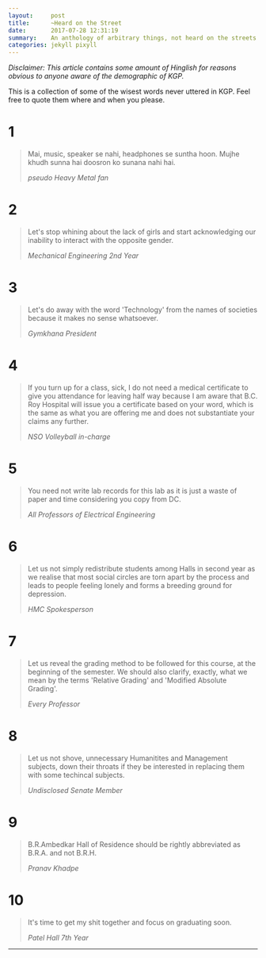 ```yaml
---
layout:     post
title:      ~Heard on the Street
date:       2017-07-28 12:31:19
summary:    An anthology of arbitrary things, not heard on the streets of KGP.
categories: jekyll pixyll
---
```


_Disclaimer: This article contains some amount of Hinglish for reasons obvious to anyone aware of the demographic of KGP._

This is a collection of some of the wisest words never uttered in KGP. Feel free to quote them where and when you please.

# 1
<blockquote>
  <p>
    Mai, music, speaker se nahi, headphones se suntha hoon. Mujhe khudh sunna hai doosron ko sunana nahi hai.
  </p>
  <footer><cite title="pseudo Heavy Metal fan">pseudo Heavy Metal fan</cite></footer>
</blockquote>

# 2
<blockquote>
  <p>
    Let's stop whining about the lack of girls and start acknowledging our inability to interact with the opposite gender.
  </p>
  <footer><cite title="Mechanical Engineering 2nd Year">Mechanical Engineering 2nd Year</cite></footer>
</blockquote>

# 3
<blockquote>
  <p>
    Let's do away with the word 'Technology' from the names of societies because it makes no sense whatsoever.
  </p>
  <footer><cite title="Gymkhana President">Gymkhana President</cite></footer>
</blockquote>

# 4
<blockquote>
  <p>
    If you turn up for a class, sick, I do not need a medical certificate to give you attendance for leaving half way because I am aware that B.C. Roy Hospital will issue you a certificate based on your word, which is the same as what you are offering me and does not substantiate your claims any further.
  </p>
  <footer><cite title="NSO Volleyball in-charge">NSO Volleyball in-charge</cite></footer>
</blockquote>

# 5
<blockquote>
  <p>
    You need not write lab records for this lab as it is just a waste of paper and time considering you copy from DC.
  </p>
  <footer><cite title="All Professors of Electrical Engineering">All Professors of Electrical Engineering</cite></footer>
</blockquote>

# 6
<blockquote>
  <p>
    Let us not simply redistribute students among Halls in second year as we realise that most social circles are torn apart by the process and leads to people feeling lonely and forms a breeding ground for depression.
  </p>
  <footer><cite title="HMC Spokesperson">HMC Spokesperson</cite></footer>
</blockquote>

# 7
<blockquote>
  <p>
    Let us reveal the grading method to be followed for this course, at the beginning of the semester. We should also clarify, exactly, what we mean by the terms 'Relative Grading' and 'Modified Absolute Grading'.
  </p>
  <footer><cite title="Every Professor">Every Professor</cite></footer>
</blockquote>

# 8
<blockquote>
  <p>
    Let us not shove, unnecessary Humanitites and Management subjects, down their throats if they be interested in replacing them with some techincal subjects.
  </p>
  <footer><cite title="Undisclosed Senate Member">Undisclosed Senate Member</cite></footer>
</blockquote>

# 9
<blockquote>
  <p>
    B.R.Ambedkar Hall of Residence should be rightly abbreviated as B.R.A. and not B.R.H.
  </p>
  <footer><cite title="Pranav Khadpe">Pranav Khadpe</cite></footer>
</blockquote>  

# 10
<blockquote>
  <p>
    It's time to get my shit together and focus on graduating soon.
  </p>
  <footer><cite title="Patel Hall 7th Year">Patel Hall 7th Year</cite></footer>
</blockquote>
 
---


